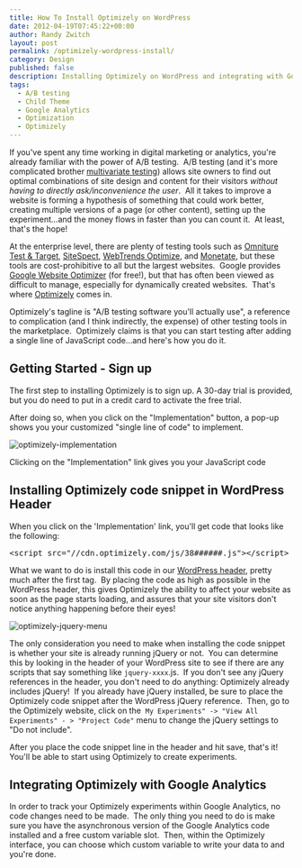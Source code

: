 ```yaml
---
title: How To Install Optimizely on WordPress
date: 2012-04-19T07:45:22+00:00
author: Randy Zwitch
layout: post
permalink: /optimizely-wordpress-install/
category: Design
published: false
description: Installing Optimizely on WordPress and integrating with Google Analytics couldn't be easier. All it takes is a quick mod to the header.
tags:
  - A/B testing
  - Child Theme
  - Google Analytics
  - Optimization
  - Optimizely
---
```

If you've spent any time working in digital marketing or analytics, you're already familiar with the power of A/B testing.  A/B testing (and it's more complicated brother <a href="http://www.smashingmagazine.com/2011/04/04/multivariate-testing-101-a-scientific-method-of-optimizing-design/" target="_blank">multivariate testing</a>) allows site owners to find out optimal combinations of site design and content for their visitors _without having to directly ask/inconvenience the user_.  All it takes to improve a website is forming a hypothesis of something that could work better, creating multiple versions of a page (or other content), setting up the experiment...and the money flows in faster than you can count it.  At least, that's the hope!

At the enterprise level, there are plenty of testing tools such as <a href="http://www.omniture.com/en/products/conversion/test-and-target" target="_blank">Omniture Test & Target</a>, <a href="http://www.sitespect.com/" target="_blank">SiteSpect</a>, <a href="http://webtrends.com/products/optimize/" target="_blank">WebTrends Optimize</a>, and <a href="http://www.monetate.com" target="_blank">Monetate</a>, but these tools are cost-prohibitive to all but the largest websites.  Google provides <a href="www.google.com/websiteoptimizer" target="_blank">Google Website Optimizer</a> (for free!), but that has often been viewed as difficult to manage, especially for dynamically created websites.  That's where <a href="http://www.optimizely.com" target="_blank">Optimizely</a> comes in.

Optimizely's tagline is "A/B testing software you'll actually use", a reference to complication (and I think indirectly, the expense) of other testing tools in the marketplace.  Optimizely claims is that you can start testing after adding a single line of JavaScript code...and here's how you do it.

## Getting Started - Sign up

The first step to installing Optimizely is to sign up. A 30-day trial is provided, but you do need to put in a credit card to activate the free trial.

After doing so, when you click on the "Implementation" button, a pop-up shows you your customized "single line of code" to implement.

![optimizely-implementation](/wp-content/uploads/2012/04/optimizely-implementation.png)

<p class="wp-caption-text">
Clicking on the "Implementation" link gives you your JavaScript code
</p>

## Installing Optimizely code snippet in WordPress Header

When you click on the 'Implementation' link, you'll get code that looks like the following:

<pre>&lt;script src="//cdn.optimizely.com/js/38######.js"&gt;&lt;/script&gt;</pre>

What we want to do is install this code in our <a title="Twenty Eleven Child Theme: Custom Header" href="http://randyzwitch.com/custom-header-twenty-eleven-child-theme/" target="_blank">WordPress header</a>, pretty much after the first <head> tag.  By placing the code as high as possible in the WordPress header, this gives Optimizely the ability to affect your website as soon as the page starts loading, and assures that your site visitors don't notice anything happening before their eyes!

![optimizely-jquery-menu](/wp-content/uploads/2012/04/optimizely-jquery-menu-300x200.png)

The only consideration you need to make when installing the code snippet is whether your site is already running jQuery or not.  You can determine this by looking in the header of your WordPress site to see if there are any scripts that say something like `jquery-xxxx`.js.  If you don't see any jQuery references in the header, you don't need to do anything: Optimizely already includes jQuery!  If you already have jQuery installed, be sure to place the Optimizely code snippet after the WordPress jQuery reference.  Then, go to the Optimizely website, click on the  `My Experiments" -> "View All Experiments" - > "Project Code"` menu to change the jQuery settings to "Do not include".

After you place the code snippet line in the header and hit save, that's it!  You'll be able to start using Optimizely to create experiments.

## Integrating Optimizely with Google Analytics

In order to track your Optimizely experiments within Google Analytics, no code changes need to be made.  The only thing you need to do is make sure you have the asynchronous version of the Google Analytics code installed and a free custom variable slot.  Then, within the Optimizely interface, you can choose which custom variable to write your data to and you're done.
